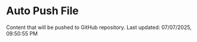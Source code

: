 # Auto Push File

Content that will be pushed to GitHub repository.
Last updated: 07/07/2025, 09:50:55 PM